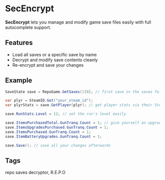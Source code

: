 # SecEncrypt

**SecEncrypt** lets you manage and modify game save files easily with full autocomplete support.

## Features
- Load all saves or a specific save by name  
- Decrypt and modify save contents cleanly  
- Re-encrypt and save your changes  

## Example
```cs
SaveState save = RepoGame.GetSaves()[0]; // first save in the saves folder

var plyr = SteamID.Get("your_steam_id");
var plyrStats = save.GetPlayer(plyr); // get player stats via their SteamID

save.RunStats.Level = 12; // set the run's level easily

save.ItemsPurchasedTotal.GunTranq.Count = 1; // give yourself an upgraded tranq gun easily for example
save.ItemsUpgradesPurchased.GunTranq.Count = 1;
save.ItemsPurchased.GunTranq.Count = 1;
save.ItemBatteryUpgrades.GunTranq.Count = 1;

save.Save(); // save all your changes afterwards
```

## Tags

repo saves decryptor, R.E.P.O

